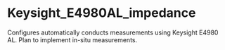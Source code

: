 # Keysight_E4980AL_impedance
 Configures automatically conducts measurements using Keysight E4980 AL. Plan to implement in-situ measurements.

